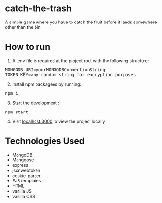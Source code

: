 # catch-the-trash

A simple game where you have to catch the fruit before it lands somewhere other than the bin



# How to run
1. A .env file is required at the project root with the following structure:

<pre>
MONGODB_URI=yourMONGODBConnectionString
TOKEN_KEY=any_random_string_for_encryption_purposes
</pre>

2. Install npm packagees by running:
<pre>npm i</pre>  

3. Start the development :
<pre>npm start</pre>

4. Visit <a href="http://localhost:3000">localhost:3000</a> to view the project locally

# Technologies Used
+ MongoDB
+ Mongoose
+ express
+ jsonwebtoken
+ cookie-parser
+ EJS templates
+ HTML
+ vanilla JS
+ vanilla CSS



